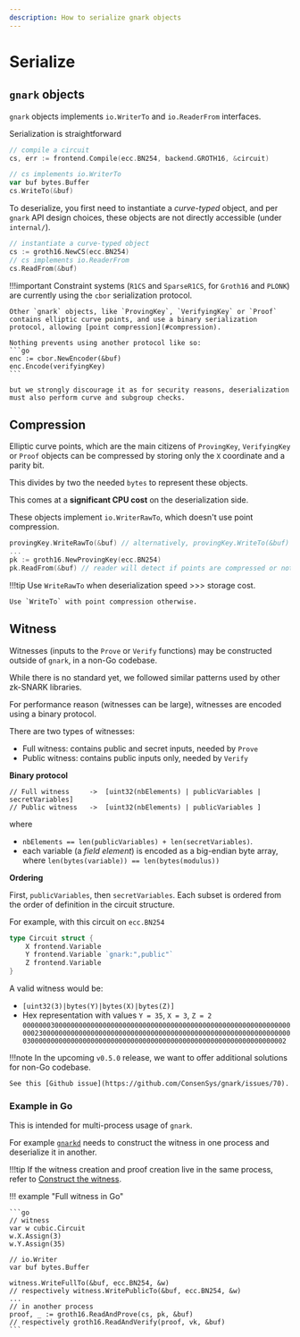 ```yaml
---
description: How to serialize gnark objects
---
```


# Serialize

## `gnark` objects

`gnark` objects implements `io.WriterTo` and `io.ReaderFrom` interfaces.

Serialization is straightforward

```go
// compile a circuit
cs, err := frontend.Compile(ecc.BN254, backend.GROTH16, &circuit)

// cs implements io.WriterTo
var buf bytes.Buffer
cs.WriteTo(&buf)
```

To deserialize, you first need to instantiate a *curve-typed* object, and per `gnark` API design choices, these objects are not directly accessible (under `internal/`).

```go
// instantiate a curve-typed object
cs := groth16.NewCS(ecc.BN254)
// cs implements io.ReaderFrom
cs.ReadFrom(&buf)
```

!!!important
    Constraint systems (`R1CS` and `SparseR1CS`, for `Groth16` and `PLONK`) are currently using the `cbor` serialization protocol.

    Other `gnark` objects, like `ProvingKey`, `VerifyingKey` or `Proof` contains elliptic curve points, and use a binary serialization protocol, allowing [point compression](#compression).

    Nothing prevents using another protocol like so:
    ```go
    enc := cbor.NewEncoder(&buf)
    enc.Encode(verifyingKey)
    ```

    but we strongly discourage it as for security reasons, deserialization must also perform curve and subgroup checks.

## Compression

Elliptic curve points, which are the main citizens of `ProvingKey`, `VerifyingKey` or `Proof` objects can be compressed by storing only the `X` coordinate and a parity bit.

This divides by two the needed `bytes` to represent these objects.

This comes at a **significant CPU cost** on the deserialization side.

These objects implement `io.WriterRawTo`, which doesn't use point compression.

```go
provingKey.WriteRawTo(&buf) // alternatively, provingKey.WriteTo(&buf)
...
pk := groth16.NewProvingKey(ecc.BN254)
pk.ReadFrom(&buf) // reader will detect if points are compressed or not.
```

!!!tip
    Use `WriteRawTo` when deserialization speed >>> storage cost.

    Use `WriteTo` with point compression otherwise.

## Witness

Witnesses (inputs to the `Prove` or `Verify` functions) may be constructed outside of `gnark`, in a non-Go codebase.

While there is no standard yet, we followed similar patterns used by other zk-SNARK libraries.

For performance reason (witnesses can be large), witnesses are encoded using a binary protocol.

There are two types of witnesses:

* Full witness: contains public and secret inputs, needed by `Prove`
* Public witness: contains public inputs only, needed by `Verify`

**Binary protocol**

```
// Full witness     ->  [uint32(nbElements) | publicVariables | secretVariables]
// Public witness   ->  [uint32(nbElements) | publicVariables ]
```

where

* `nbElements == len(publicVariables) + len(secretVariables)`.
* each variable (a *field element*) is encoded as a big-endian byte array, where `len(bytes(variable)) == len(bytes(modulus))`

**Ordering**

First, `publicVariables`, then `secretVariables`. Each subset is ordered from the order of definition in the circuit structure.

For example, with this circuit on `ecc.BN254`

```go
type Circuit struct {
    X frontend.Variable
    Y frontend.Variable `gnark:",public"`
    Z frontend.Variable
}
```

A valid witness would be:

* `[uint32(3)|bytes(Y)|bytes(X)|bytes(Z)]`
* Hex representation with values `Y = 35`, `X = 3`, `Z = 2`
`00000003000000000000000000000000000000000000000000000000000000000000002300000000000000000000000000000000000000000000000000000000000000030000000000000000000000000000000000000000000000000000000000000002`

!!!note
    In the upcoming `v0.5.0` release, we want to offer additional solutions for non-Go codebase.

    See this [Github issue](https://github.com/ConsenSys/gnark/issues/70).

### Example in Go

This is intended for multi-process usage of `gnark`.

For example [`gnarkd`](use/gnarkd.md) needs to construct the witness in one process and deserialize it in another.

!!!tip
    If the witness creation and proof creation live in the same process, refer to [Construct the witness](prove.md).

!!! example "Full witness in Go"

    ```go
    // witness
    var w cubic.Circuit
    w.X.Assign(3)
    w.Y.Assign(35)

    // io.Writer
    var buf bytes.Buffer

    witness.WriteFullTo(&buf, ecc.BN254, &w)
    // respectively witness.WritePublicTo(&buf, ecc.BN254, &w)
    ...
    // in another process
    proof, _ := groth16.ReadAndProve(cs, pk, &buf)
    // respectively groth16.ReadAndVerify(proof, vk, &buf)
    ```

